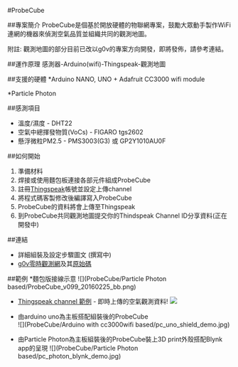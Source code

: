 #ProbeCube

##專案簡介
ProbeCube是個基於開放硬體的物聯網專案，鼓勵大眾動手製作WiFi連網的機器來偵測空氣品質並組織共同的觀測地圖。

附註: 觀測地圖的部分目前已改以g0v的專案方向開發，即將發佈，請參考連結。


##運作原理
感測器-Arduino(wifi)-Thingspeak-觀測地圖

##支援的硬體
*Arduino NANO, UNO + Adafruit CC3000 wifi module

*Particle Photon

##感測項目
* 溫度/濕度 - DHT22
* 空氣中總揮發物質(VoCs) - FIGARO tgs2602
* 懸浮微粒PM2.5 - PMS3003(G3) 或 GP2Y1010AU0F

##如何開始
1. 準備材料
2. 焊接或使用麵包板連接各部元件組成ProbeCube
3. 註冊[Thingspeak](https://thingspeak.com/)帳號並設定上傳channel
4. 將程式碼客製修改後編譯寫入ProbeCube
5. ProbeCube的資料將會上傳至Thingspeak
6. 到ProbeCube共同觀測地圖提交你的Thindspeak Channel ID分享資料(正在開發中)

##連結

* 詳細組裝及設定步驟圖文 (撰寫中)
* [g0v零時觀測網](http://www.3203.info/map.html)及其[原始碼](https://github.com/immortalmice/ThingSpeak-Visual-Map)

##範例
*麵包版接線示意
![](ProbeCube/Particle Photon based/ProbeCube_v099_20160225_bb.png)

* [Thingspeak channel 範例](https://thingspeak.com/channels/26769) - 即時上傳的空氣觀測資料!
![](ProbeCube/pics/ts_demo.JPG)

* 由arduino uno為主板搭配組裝後的ProbeCube  
![](ProbeCube/Arduino with cc3000wifi based/pc_uno_shield_demo.jpg)

* 由Particle Photon為主板組裝後的ProbeCube裝上3D print外殼搭配Blynk app的呈現
![](ProbeCube/Particle Photon based/pc_photon_blynk_demo.jpg)
